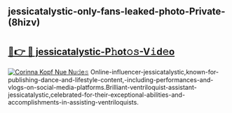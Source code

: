 ## jessicatalystic-only-fans​-leaked-photo​-Private-(8hizv)


# <h2><a href="https://mediaupload.pro?title=jessicatalystic&ref=git">🔗👉 🔴 jessicatalystic-P𝚑ot𝚘𝚜-V𝚒d𝚎o</a></h2>

[![Corinna Kopf Nue Nu𝚍e𝚜](https://i.imgur.com/0qMVB7G.gif)](https://mediaupload.pro?title=jessicatalystic&ref=git)
Online-influencer-jessicatalystic,known-for-publishing-dance-and-lifestyle-content,-including-performances-and-vlogs-on-social-media-platforms.Brilliant-ventriloquist-assistant-jessicatalystic,celebrated-for-their-exceptional-abilities-and-accomplishments-in-assisting-ventriloquists.  